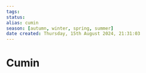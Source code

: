 ```yaml
---
tags: 
status:
alias: cumin
season: [autumn, winter, spring, summer]
date created: Thursday, 15th August 2024, 21:31:03
---
```


# Cumin